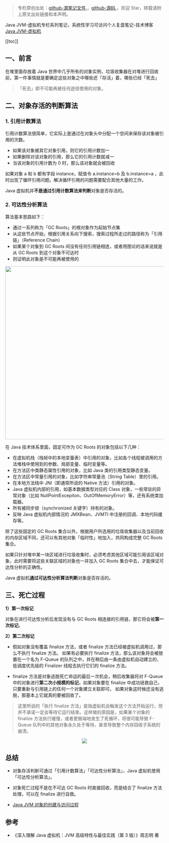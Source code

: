 > 专栏原创出处：[github-源笔记文件 ](https://github.com/GourdErwa/review-notes/tree/master/language/java-jvm) ，[github-源码 ](https://github.com/GourdErwa/java-advanced/tree/master/java-jvm)，欢迎 Star，转载请附上原文出处链接和本声明。

Java JVM-虚拟机专栏系列笔记，系统性学习可访问个人复盘笔记-技术博客 [Java JVM-虚拟机 ](https://review-notes.top/language/java-jvm/)

[[toc]]
## 一、前言
在堆里面存放着 Java 世界中几乎所有的对象实例，垃圾收集器在对堆进行回收前，第一件事情就是要确定这些对象之中哪些还「存活」着，哪些已经「死去」

>「死去」即不可能再被任何途径使用的对象。

## 二、对象存活的判断算法

### 1. 引用计数算法
引用计数算法很简单，它实际上是通过在对象头中分配一个空间来保存该对象被引用的次数。
- 如果该对象被其它对象引用，则它的引用计数加一
- 如果删除对该对象的引用，那么它的引用计数就减一
- 当该对象的引用计数为 0 时，那么该对象就会被回收

如果对象 a 和 b 都有字段 instance，赋值令 a.instance=b 及 b.instance=a ，此时出现了循环引用问题。解决循环引用的问题需要配合其他大量的工作。

Java 虚拟机并**不是通过引用计数算法来判断**对象是否存活的。

### 2. 可达性分析算法
算法基本思路如下：
- 通过一系列称为「GC Roots」的根对象作为起始节点集
- 从这些节点开始，根据引用关系向下搜索，搜索过程所走过的路径称为「引用链」（Reference Chain）
- 如果某个对象到 GC Roots 间没有任何引用链相连，或者用图论的话来说就是从 GC Roots 到这个对象不可达时
- 则证明此对象是不可能再被使用的

<div align="center">
    <img src="https://blog-review-notes.oss-cn-beijing.aliyuncs.com/language/java-jvm/_images/利用可达性分析算法判定对象是否可回收.jpeg" height="550px">
</div>

在 Java 技术体系里面，固定可作为 GC Roots 的对象包括以下几种：
- 在虚拟机栈（栈帧中的本地变量表）中引用的对象，比如各个线程被调用的方法堆栈中使用到的参数、局部变量、临时变量等。
- 在方法区中类静态属性引用的对象，比如 Java 类的引用类型静态变量。
- 在方法区中常量引用的对象，比如字符串常量池（String Table）里的引用。
- 在本地方法栈中 JNI（即通常所说的 Native 方法）引用的对象。
- Java 虚拟机内部的引用，如基本数据类型对应的 Class 对象，一些常驻的异常对象（比如 NullPointExcepiton、OutOfMemoryError）等，还有系统类加载器。
- 所有被同步锁（synchronized 关键字）持有的对象。
- 反映 Java 虚拟机内部情况的 JMXBean、JVMTI 中注册的回调、本地代码缓存等。

除了这些固定的 GC Roots 集合以外，根据用户所选用的垃圾收集器以及当前回收的内存区域不同，还可以有其他对象「临时性」地加入，共同构成完整 GC Roots 集合。

如果只针对堆中某一块区域进行垃圾收集时，必须考虑其他区域可能引用该区域对象，此时需要将这些关联区域的对象也一并加入 GC Roots 集合中去，才能保证可达性分析的正确性。

Java 虚拟机**通过可达性分析算法判断**对象是否存活的。

## 三、死亡过程

**1）第一次标记**

对象在进行可达性分析后发现没有与 GC Roots 相连接的引用链，那它将会被**第一次标记**。

**2）第二次标记**

- 假如对象没有覆盖 finalize 方法，或者 finalize 方法已经被虚拟机调用过，那么不执行 finalize 方法。
如果有必要执行 finalize 方法，那么该对象将会被放置在一个名为 F-Queue 的队列之中，并在稍后由一条由虚拟机自动建立的、低调度优先级的 Finalizer 线程去执行它们的 finalize 方法。

- finalize 方法是对象逃脱死亡命运的最后一次机会，稍后收集器将对 F-Queue 中的对象进行**第二次小规模的标记**，如果对象要在 finalize 中成功拯救自己，只要重新与引用链上的任何一个对象建立关联即可。
如果对象这时候还没有逃脱，那基本上它就真的要被回收了。

> 这里所说的「执行 finalize 方法」是指虚拟机会触发这个方法开始运行，但并不承诺一定会等待它运行结束。这样做的原因是，如果某个对象的 finalize 方法执行缓慢，或者更极端地发生了死循环，将很可能导致 F-Queue 队列中的其他对象永久处于等待，甚至导致整个内存回收子系统的崩溃。


<div align="center">
    <img src="https://blog-review-notes.oss-cn-beijing.aliyuncs.com/language/java-jvm/_images/虚拟机对象死亡过程-流程图.png">
</div>

## 总结
- 对象存活判断可通过「引用计数算法」「可达性分析算法」，Java 虚拟机使用「可达性分析算法」。

- 对象死亡过程不是在不可达 GC Roots 时直接回收，而是结合了 finalize 方法处理，可以在 finalize 进行自救。

- [Java JVM 对象的创建与访问过程](https://blog.csdn.net/xiaohulunb/article/details/103828111)
## 参考
- 《深入理解 Java 虚拟机：JVM 高级特性与最佳实践（第 3 版）》周志明 著